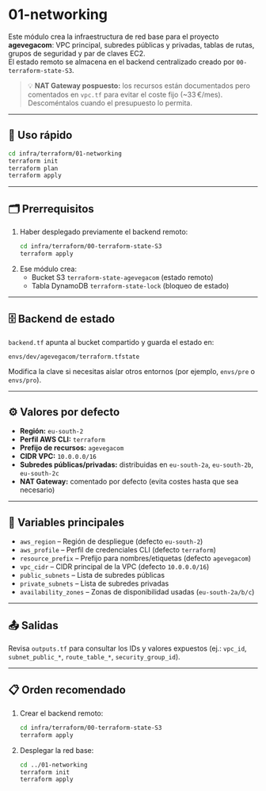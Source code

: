 # 01-networking

Este módulo crea la infraestructura de red base para el proyecto **agevegacom**: VPC principal, subredes públicas y privadas, tablas de rutas, grupos de seguridad y par de claves EC2.  
El estado remoto se almacena en el backend centralizado creado por `00-terraform-state-S3`.

> 💡 **NAT Gateway pospuesto:** los recursos están documentados pero comentados en `vpc.tf` para evitar el coste fijo (~33 €/mes). Descoméntalos cuando el presupuesto lo permita.

---

## 🧩 Uso rápido

```bash
cd infra/terraform/01-networking
terraform init
terraform plan
terraform apply
```

---

## 🗂️ Prerrequisitos

1. Haber desplegado previamente el backend remoto:
   ```bash
   cd infra/terraform/00-terraform-state-S3
   terraform apply
   ```
2. Ese módulo crea:
   - Bucket S3 `terraform-state-agevegacom` (estado remoto)
   - Tabla DynamoDB `terraform-state-lock` (bloqueo de estado)

---

## 🗄️ Backend de estado

`backend.tf` apunta al bucket compartido y guarda el estado en:

```
envs/dev/agevegacom/terraform.tfstate
```

Modifica la clave si necesitas aislar otros entornos (por ejemplo, `envs/pre` o `envs/pro`).

---

## ⚙️ Valores por defecto

- **Región:** `eu-south-2`
- **Perfil AWS CLI:** `terraform`
- **Prefijo de recursos:** `agevegacom`
- **CIDR VPC:** `10.0.0.0/16`
- **Subredes públicas/privadas:** distribuidas en `eu-south-2a`, `eu-south-2b`, `eu-south-2c`
- **NAT Gateway:** comentado por defecto (evita costes hasta que sea necesario)

---

## 🔧 Variables principales

- `aws_region` – Región de despliegue (defecto `eu-south-2`)
- `aws_profile` – Perfil de credenciales CLI (defecto `terraform`)
- `resource_prefix` – Prefijo para nombres/etiquetas (defecto `agevegacom`)
- `vpc_cidr` – CIDR principal de la VPC (defecto `10.0.0.0/16`)
- `public_subnets` – Lista de subredes públicas
- `private_subnets` – Lista de subredes privadas
- `availability_zones` – Zonas de disponibilidad usadas (`eu-south-2a/b/c`)

---

## 📤 Salidas

Revisa `outputs.tf` para consultar los IDs y valores expuestos (ej.: `vpc_id`, `subnet_public_*`, `route_table_*`, `security_group_id`).

---

## 📋 Orden recomendado

1. Crear el backend remoto:
   ```bash
   cd infra/terraform/00-terraform-state-S3
   terraform apply
   ```
2. Desplegar la red base:
   ```bash
   cd ../01-networking
   terraform init
   terraform apply
   ```
